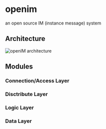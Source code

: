# openim

an open source IM (instance message) system


## Architecture
![openIM architecture](http://i1.piimg.com/4851/af516f10b57324f0.png "openIM architecture")

## Modules

### Connection/Access Layer

### Disctribute Layer

### Logic Layer

### Data Layer
